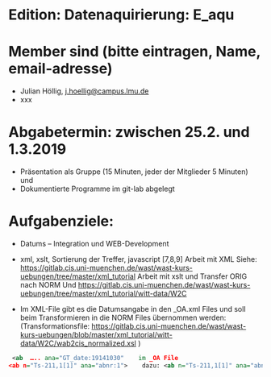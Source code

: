 # Edition: Datenaquirierung: E_aqu

# Member sind (bitte eintragen, Name, email-adresse)
* Julian Höllig, j.hoellig@campus.lmu.de
* xxx

# Abgabetermin: zwischen 25.2. und 1.3.2019
* Präsentation als Gruppe (15 Minuten, jeder der Mitglieder 5 Minuten) und 
* Dokumentierte Programme im git-lab abgelegt 


# Aufgabenziele: 
* Datums – Integration und WEB-Development

* xml, xslt, Sortierung der Treffer, javascript [7,8,9]
Arbeit mit XML
 Siehe: https://gitlab.cis.uni-muenchen.de/wast/wast-kurs-uebungen/tree/master/xml_tutorial
Arbeit mit xslt und Transfer ORIG nach NORM
Und https://gitlab.cis.uni-muenchen.de/wast/wast-kurs-uebungen/tree/master/xml_tutorial/witt-data/W2C

* Im XML-File gibt es die Datumsangabe in den _OA.xml Files und soll beim Transformieren in die NORM Files übernommen werden:  (Transformationsfile: https://gitlab.cis.uni-muenchen.de/wast/wast-kurs-uebungen/blob/master/xml_tutorial/witt-data/W2C/wab2cis_normalized.xsl  ) 

```xml
 <ab  ….. ana="GT_date:19141030"    im _OA File
<ab n="Ts-211,1[1]" ana="abnr:1">    dazu: <ab n="Ts-211,1[1]" ana="abnr:1  GT_date:19141030 ">```
